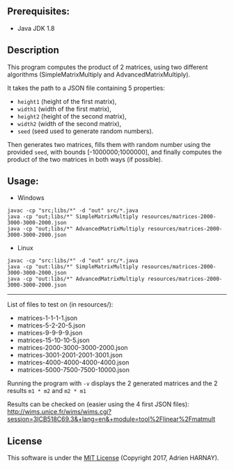 <h2>Prerequisites:</h2>

- Java JDK 1.8

<h2>Description</h2>

This program computes the product of 2 matrices, using two different algorithms (SimpleMatrixMultiply and AdvancedMatrixMultiply).

It takes the path to a JSON file containing 5 properties:
 - `height1` (height of the first matrix),
 - `width1` (width of the first matrix),
 - `height2` (height of the second matrix),
 - `width2` (width of the second matrix),
 - `seed` (seed used to generate random numbers).
 
 Then generates two matrices, fills them with random number using the provided `seed`, with bounds [-1000000;1000000], and finally computes the product of the two matrices in both ways (if possible).

<h2>Usage:</h2>

- Windows
```
javac -cp "src;libs/*" -d "out" src/*.java
java -cp "out;libs/*" SimpleMatrixMultiply resources/matrices-2000-3000-3000-2000.json
java -cp "out;libs/*" AdvancedMatrixMultiply resources/matrices-2000-3000-3000-2000.json
```

- Linux
```
javac -cp "src:libs/*" -d "out" src/*.java
java -cp "out:libs/*" SimpleMatrixMultiply resources/matrices-2000-3000-3000-2000.json
java -cp "out:libs/*" AdvancedMatrixMultiply resources/matrices-2000-3000-3000-2000.json
```

<hr />

List of files to test on (in resources/):
- matrices-1-1-1-1.json
- matrices-5-2-20-5.json
- matrices-9-9-9-9.json
- matrices-15-10-10-5.json
- matrices-2000-3000-3000-2000.json
- matrices-3001-2001-2001-3001.json
- matrices-4000-4000-4000-4000.json
- matrices-5000-7500-7500-10000.json

Running the program with `-v` displays the 2 generated matrices and the 2 results `m1 * m2` and `m2 * m1`

Results can be checked on (easier using the 4 first JSON files): http://wims.unice.fr/wims/wims.cgi?session=3ICB518C69.3&+lang=en&+module=tool%2Flinear%2Fmatmult

<h2>License</h2>

This software is under the [MIT License](https://opensource.org/licenses/MIT) (Copyright 2017, Adrien HARNAY).
